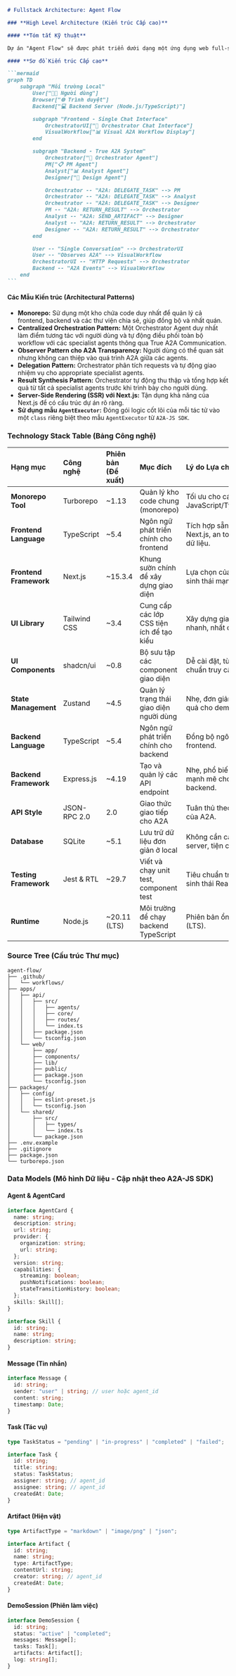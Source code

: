 ````markdown
# Fullstack Architecture: Agent Flow

### **High Level Architecture (Kiến trúc Cấp cao)**

#### **Tóm tắt Kỹ thuật**

Dự án "Agent Flow" sẽ được phát triển dưới dạng một ứng dụng web full-stack, chạy trên môi trường local. Kiến trúc sẽ theo mô hình **monorepo**, chứa ứng dụng frontend **Next.js** và backend **Node.js/TypeScript**. Backend sẽ mô phỏng một **Hệ thống Đa Tác tử (Multi-Agent System)** theo kiến trúc **Phân cấp (Hierarchical)**, nơi một tác tử chính điều phối các tác tử chuyên biệt khác. Giao tiếp giữa frontend và backend, cũng như giữa các tác tử, sẽ tuân thủ hoặc mô phỏng giao thức A2A của Google.

#### **Sơ đồ Kiến trúc Cấp cao**

```mermaid
graph TD
    subgraph "Môi trường Local"
        User["👨‍💻 Người dùng"]
        Browser["🌐 Trình duyệt"]
        Backend["💻 Backend Server (Node.js/TypeScript)"]

        subgraph "Frontend - Single Chat Interface"
            OrchestratorUI["👑 Orchestrator Chat Interface"]
            VisualWorkflow["📊 Visual A2A Workflow Display"]
        end

        subgraph "Backend - True A2A System"
            Orchestrator["👑 Orchestrator Agent"]
            PM["📋 PM Agent"]
            Analyst["📊 Analyst Agent"]
            Designer["🎨 Design Agent"]

            Orchestrator -- "A2A: DELEGATE_TASK" --> PM
            Orchestrator -- "A2A: DELEGATE_TASK" --> Analyst
            Orchestrator -- "A2A: DELEGATE_TASK" --> Designer
            PM -- "A2A: RETURN_RESULT" --> Orchestrator
            Analyst -- "A2A: SEND_ARTIFACT" --> Designer
            Analyst -- "A2A: RETURN_RESULT" --> Orchestrator
            Designer -- "A2A: RETURN_RESULT" --> Orchestrator
        end

        User -- "Single Conversation" --> OrchestratorUI
        User -- "Observes A2A" --> VisualWorkflow
        OrchestratorUI -- "HTTP Requests" --> Orchestrator
        Backend -- "A2A Events" --> VisualWorkflow
    end
```
````

#### **Các Mẫu Kiến trúc (Architectural Patterns)**

- **Monorepo:** Sử dụng một kho chứa code duy nhất để quản lý cả frontend, backend và các thư viện chia sẻ, giúp đồng bộ và nhất quán.
- **Centralized Orchestration Pattern:** Một Orchestrator Agent duy nhất làm điểm tương tác với người dùng và tự động điều phối toàn bộ workflow với các specialist agents thông qua True A2A Communication.
- **Observer Pattern cho A2A Transparency:** Người dùng có thể quan sát nhưng không can thiệp vào quá trình A2A giữa các agents.
- **Delegation Pattern:** Orchestrator phân tích requests và tự động giao nhiệm vụ cho appropriate specialist agents.
- **Result Synthesis Pattern:** Orchestrator tự động thu thập và tổng hợp kết quả từ tất cả specialist agents trước khi trình bày cho người dùng.
- **Server-Side Rendering (SSR) với Next.js:** Tận dụng khả năng của Next.js để có cấu trúc dự án rõ ràng.
- **Sử dụng mẫu `AgentExecutor`:** Đóng gói logic cốt lõi của mỗi tác tử vào một `class` riêng biệt theo mẫu `AgentExecutor` từ `A2A-JS SDK`.

### **Technology Stack Table (Bảng Công nghệ)**

| Hạng mục               | Công nghệ    | Phiên bản (Đề xuất) | Mục đích                                  | Lý do Lựa chọn                                  |
| :--------------------- | :----------- | :------------------ | :---------------------------------------- | :---------------------------------------------- |
| **Monorepo Tool**      | Turborepo    | \~1.13              | Quản lý kho code chung (monorepo)         | Tối ưu cho các dự án JavaScript/TypeScript.     |
| **Frontend Language**  | TypeScript   | \~5.4               | Ngôn ngữ phát triển chính cho frontend    | Tích hợp sẵn với Next.js, an toàn kiểu dữ liệu. |
| **Frontend Framework** | Next.js      | \~15.3.4              | Khung sườn chính để xây dựng giao diện    | Lựa chọn của bạn, hệ sinh thái mạnh mẽ.         |
| **UI Library**         | Tailwind CSS | \~3.4               | Cung cấp các lớp CSS tiện ích để tạo kiểu | Xây dựng giao diện nhanh, nhất quán.            |
| **UI Components**      | shadcn/ui    | \~0.8               | Bộ sưu tập các component giao diện        | Dễ cài đặt, tùy chỉnh, chuẩn truy cập.          |
| **State Management**   | Zustand      | \~4.5               | Quản lý trạng thái giao diện người dùng   | Nhẹ, đơn giản và hiệu quả cho demo.             |
| **Backend Language**   | TypeScript   | \~5.4               | Ngôn ngữ phát triển chính cho backend     | Đồng bộ ngôn ngữ với frontend.                  |
| **Backend Framework**  | Express.js   | \~4.19              | Tạo và quản lý các API endpoint           | Nhẹ, phổ biến, đủ mạnh mẽ cho backend.          |
| **API Style**          | JSON-RPC 2.0 | 2.0                 | Giao thức giao tiếp cho A2A               | Tuân thủ theo đặc tả của A2A.                   |
| **Database**           | SQLite       | \~5.1               | Lưu trữ dữ liệu đơn giản ở local          | Không cần cài đặt server, tiện cho demo.        |
| **Testing Framework**  | Jest & RTL   | \~29.7              | Viết và chạy unit test, component test    | Tiêu chuẩn trong hệ sinh thái React/Next.js.    |
| **Runtime**            | Node.js      | \~20.11 (LTS)       | Môi trường để chạy backend TypeScript     | Phiên bản ổn định (LTS).                        |

### **Source Tree (Cấu trúc Thư mục)**

```plaintext
agent-flow/
├── .github/
│   └── workflows/
├── apps/
│   ├── api/
│   │   ├── src/
│   │   │   ├── agents/
│   │   │   ├── core/
│   │   │   ├── routes/
│   │   │   └── index.ts
│   │   ├── package.json
│   │   └── tsconfig.json
│   └── web/
│       ├── app/
│       ├── components/
│       ├── lib/
│       ├── public/
│       ├── package.json
│       └── tsconfig.json
├── packages/
│   ├── config/
│   │   ├── eslint-preset.js
│   │   └── tsconfig.json
│   └── shared/
│       ├── src/
│       │   ├── types/
│       │   └── index.ts
│       └── package.json
├── .env.example
├── .gitignore
├── package.json
└── turborepo.json
```

### **Data Models (Mô hình Dữ liệu - Cập nhật theo A2A-JS SDK)**

#### **Agent & AgentCard**

```typescript
interface AgentCard {
  name: string;
  description: string;
  url: string;
  provider: {
    organization: string;
    url: string;
  };
  version: string;
  capabilities: {
    streaming: boolean;
    pushNotifications: boolean;
    stateTransitionHistory: boolean;
  };
  skills: Skill[];
}

interface Skill {
  id: string;
  name: string;
  description: string;
}
```

#### **Message (Tin nhắn)**

```typescript
interface Message {
  id: string;
  sender: "user" | string; // user hoặc agent_id
  content: string;
  timestamp: Date;
}
```

#### **Task (Tác vụ)**

```typescript
type TaskStatus = "pending" | "in-progress" | "completed" | "failed";

interface Task {
  id: string;
  title: string;
  status: TaskStatus;
  assigner: string; // agent_id
  assignee: string; // agent_id
  createdAt: Date;
}
```

#### **Artifact (Hiện vật)**

```typescript
type ArtifactType = "markdown" | "image/png" | "json";

interface Artifact {
  id: string;
  name: string;
  type: ArtifactType;
  contentUrl: string;
  creator: string; // agent_id
  createdAt: Date;
}
```

#### **DemoSession (Phiên làm việc)**

```typescript
interface DemoSession {
  id: string;
  status: "active" | "completed";
  messages: Message[];
  tasks: Task[];
  artifacts: Artifact[];
  log: string[];
}
```
